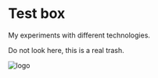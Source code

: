 # Test box

My experiments with different technologies.

Do not look here, this is a real trash.

![logo](https://raw.githubusercontent.com/slagovskiy/Nuclear-Test-Site/master/lab.jpg)
